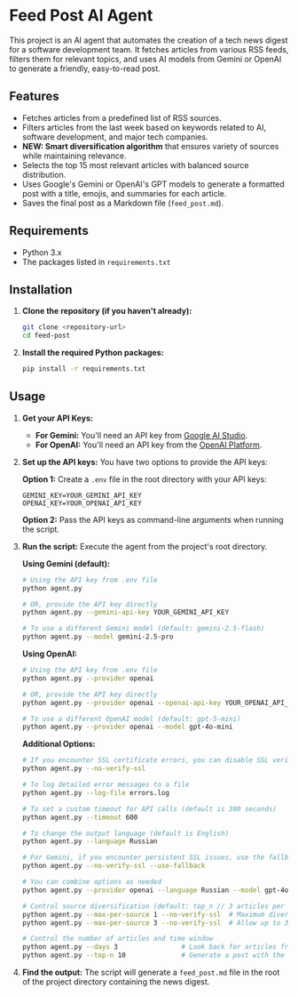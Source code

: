 # Feed Post AI Agent

This project is an AI agent that automates the creation of a tech news digest for a software development team. It fetches articles from various RSS feeds, filters them for relevant topics, and uses AI models from Gemini or OpenAI to generate a friendly, easy-to-read post.

## Features

- Fetches articles from a predefined list of RSS sources.
- Filters articles from the last week based on keywords related to AI, software development, and major tech companies.
- **NEW: Smart diversification algorithm** that ensures variety of sources while maintaining relevance.
- Selects the top 15 most relevant articles with balanced source distribution.
- Uses Google's Gemini or OpenAI's GPT models to generate a formatted post with a title, emojis, and summaries for each article.
- Saves the final post as a Markdown file (`feed_post.md`).

## Requirements

- Python 3.x
- The packages listed in `requirements.txt`

## Installation

1.  **Clone the repository (if you haven't already):**
    ```bash
    git clone <repository-url>
    cd feed-post
    ```

2.  **Install the required Python packages:**
    ```bash
    pip install -r requirements.txt
    ```

## Usage

1.  **Get your API Keys:**
    - **For Gemini:** You'll need an API key from [Google AI Studio](https://aistudio.google.com/apikey).
    - **For OpenAI:** You'll need an API key from the [OpenAI Platform](https://platform.openai.com/api-keys).

2.  **Set up the API keys:**
    You have two options to provide the API keys:
   
    **Option 1:** Create a `.env` file in the root directory with your API keys:
    ```
    GEMINI_KEY=YOUR_GEMINI_API_KEY
    OPENAI_KEY=YOUR_OPENAI_API_KEY
    ```

    **Option 2:** Pass the API keys as command-line arguments when running the script.

3.  **Run the script:**
    Execute the agent from the project's root directory.

    **Using Gemini (default):**
    ```bash
    # Using the API key from .env file
    python agent.py

    # OR, provide the API key directly
    python agent.py --gemini-api-key YOUR_GEMINI_API_KEY
    
    # To use a different Gemini model (default: gemini-2.5-flash)
    python agent.py --model gemini-2.5-pro
    ```

    **Using OpenAI:**
    ```bash
    # Using the API key from .env file
    python agent.py --provider openai

    # OR, provide the API key directly
    python agent.py --provider openai --openai-api-key YOUR_OPENAI_API_KEY

    # To use a different OpenAI model (default: gpt-5-mini)
    python agent.py --provider openai --model gpt-4o-mini
    ```

    **Additional Options:**
    ```bash
    # If you encounter SSL certificate errors, you can disable SSL verification (less secure)
    python agent.py --no-verify-ssl
    
    # To log detailed error messages to a file
    python agent.py --log-file errors.log
    
    # To set a custom timeout for API calls (default is 300 seconds)
    python agent.py --timeout 600
    
    # To change the output language (default is English)
    python agent.py --language Russian
    
    # For Gemini, if you encounter persistent SSL issues, use the fallback method
    python agent.py --no-verify-ssl --use-fallback
    
    # You can combine options as needed
    python agent.py --provider openai --language Russian --model gpt-4o --no-verify-ssl 
    
    # Control source diversification (default: top_n // 3 articles per source)
    python agent.py --max-per-source 1 --no-verify-ssl  # Maximum diversity: only 1 article per source
    python agent.py --max-per-source 3 --no-verify-ssl  # Allow up to 3 articles per source

    # Control the number of articles and time window
    python agent.py --days 3                # Look back for articles from the last 3 days (default: 7)
    python agent.py --top-n 10              # Generate a post with the top 10 articles (default: 15)
    ```

4.  **Find the output:**
    The script will generate a `feed_post.md` file in the root of the project directory containing the news digest.
